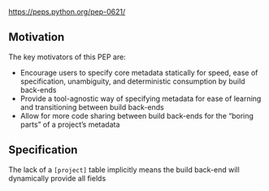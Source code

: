
<https://peps.python.org/pep-0621/>

## Motivation

The key motivators of this PEP are:

- Encourage users to specify core metadata statically for speed, ease of specification, unambiguity, and deterministic consumption by build back-ends
- Provide a tool-agnostic way of specifying metadata for ease of learning and transitioning between build back-ends
- Allow for more code sharing between build back-ends for the “boring parts” of a project’s metadata

## Specification

The lack of a `[project]` table implicitly means the build back-end will dynamically provide all fields

